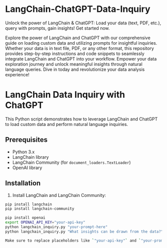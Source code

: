 # LangChain-ChatGPT-Data-Inquiry
Unlock the power of LangChain &amp; ChatGPT: Load your data (text, PDF, etc.), query with prompts, gain insights! Get started now.

Explore the power of LangChain and ChatGPT with our comprehensive guide on loading custom data and utilizing prompts for insightful inquiries. Whether your data is in text file, PDF, or any other format, this repository provides step-by-step instructions and code snippets to seamlessly integrate LangChain and ChatGPT into your workflow. Empower your data exploration journey and unlock meaningful insights through natural language queries. Dive in today and revolutionize your data analysis experience!


# LangChain Data Inquiry with ChatGPT

This Python script demonstrates how to leverage LangChain and ChatGPT to load custom data and perform natural language inquiries. 

## Prerequisites

- Python 3.x
- LangChain library
- LangChain Community (for `document_loaders.TextLoader`)
- OpenAI library

## Installation

1. Install LangChain and LangChain Community:

```bash
pip install langchain
pip install langchain-community

pip install openai
export OPENAI_API_KEY="your-api-key"
python langchain_inquiry.py "your-prompt-here"
python langchain_inquiry.py "What insights can be drawn from the data?"

Make sure to replace placeholders like `"your-api-key"` and `"your-prompt-here"` with your actual API key and desired prompt, respectively. Additionally, ensure that you have the appropriate permissions and licenses for the libraries and services you are using.
